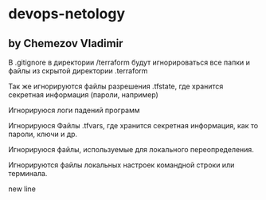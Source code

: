# devops-netology
## by Chemezov Vladimir

В .gitignore в директории /terraform будут игнорироваться все папки и файлы из скрытой директории .terraform

Так же игнорируются файлы разрешения .tfstate, где хранится секретная информация (пароли, например)

Игнорируюся логи падений программ

Игнорируюся Файлы .tfvars, где хранится секретная информация, как то пароли, ключи и др.

Игнорируюся файлы, используемые для локального переопределения.

Игнорируются файлы локальных настроек командной строки или терминала.

new line
